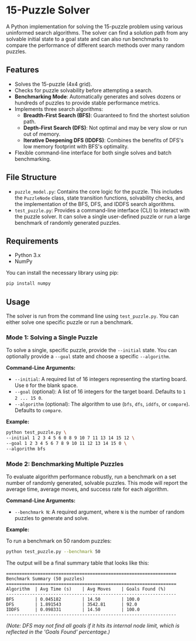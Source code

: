 # 15-Puzzle Solver

A Python implementation for solving the 15-puzzle problem using various uninformed search algorithms. The solver can find a solution path from any solvable initial state to a goal state and can also run benchmarks to compare the performance of different search methods over many random puzzles.

## Features

-   Solves the 15-puzzle (4x4 grid).
-   Checks for puzzle solvability before attempting a search.
-   **Benchmarking Mode**: Automatically generates and solves dozens or hundreds of puzzles to provide stable performance metrics.
-   Implements three search algorithms:
    -   **Breadth-First Search (BFS)**: Guaranteed to find the shortest solution path.
    -   **Depth-First Search (DFS)**: Not optimal and may be very slow or run out of memory.
    -   **Iterative Deepening DFS (IDDFS)**: Combines the benefits of DFS's low memory footprint with BFS's optimality.
-   Flexible command-line interface for both single solves and batch benchmarking.

## File Structure

-   `puzzle_model.py`: Contains the core logic for the puzzle. This includes the `PuzzleNode` class, state transition functions, solvability checks, and the implementation of the BFS, DFS, and IDDFS search algorithms.
-   `test_puzzle.py`: Provides a command-line interface (CLI) to interact with the puzzle solver. It can solve a single user-defined puzzle or run a large benchmark of randomly generated puzzles.

## Requirements

-   Python 3.x
-   NumPy

You can install the necessary library using pip:

```sh
pip install numpy
```

## Usage

The solver is run from the command line using `test_puzzle.py`. You can either solve one specific puzzle or run a benchmark.

### Mode 1: Solving a Single Puzzle

To solve a single, specific puzzle, provide the `--initial` state. You can optionally provide a `--goal` state and choose a specific `--algorithm`.

**Command-Line Arguments:**

-   `--initial`: A required list of 16 integers representing the starting board. Use `0` for the blank space.
-   `--goal` (optional): A list of 16 integers for the target board. Defaults to `1 2 ... 15 0`.
-   `--algorithm` (optional): The algorithm to use (`bfs`, `dfs`, `iddfs`, or `compare`). Defaults to `compare`.

**Example:**

```sh
python test_puzzle.py \
--initial 1 2 3 4 5 6 0 8 9 10 7 11 13 14 15 12 \
--goal 1 2 3 4 5 6 7 8 9 10 11 12 13 14 15 0 \
--algorithm bfs
```

### Mode 2: Benchmarking Multiple Puzzles

To evaluate algorithm performance robustly, run a benchmark on a set number of randomly generated, solvable puzzles. This mode will report the average time, average moves, and success rate for each algorithm.

**Command-Line Arguments:**

-   `--benchmark N`: A required argument, where `N` is the number of random puzzles to generate and solve.

**Example:**

To run a benchmark on 50 random puzzles:

```sh
python test_puzzle.py --benchmark 50
```

The output will be a final summary table that looks like this:

```
=================================================================
Benchmark Summary (50 puzzles)
=================================================================
Algorithm  | Avg Time (s)    | Avg Moves    | Goals Found (%)
-----------------------------------------------------------------
BFS        | 0.045182        | 14.50        | 100.0
DFS        | 1.891543        | 3542.81      | 92.0
IDDFS      | 0.098331        | 14.50        | 100.0
-----------------------------------------------------------------
```
*(Note: DFS may not find all goals if it hits its internal node limit, which is reflected in the 'Goals Found' percentage.)*
